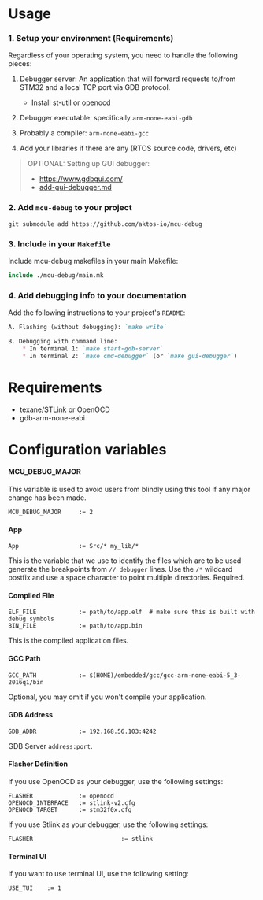 
# Usage

### 1. Setup your environment (Requirements)

Regardless of your operating system, you need to handle the following pieces:

1. Debugger server:
   An application that will forward requests to/from STM32 and a local TCP port via GDB protocol.

    * Install st-util or openocd

2. Debugger executable: specifically `arm-none-eabi-gdb`
3. Probably a compiler: `arm-none-eabi-gcc`
4. Add your libraries if there are any (RTOS source code, drivers, etc)

> OPTIONAL: Setting up GUI debugger: 
>    * https://www.gdbgui.com/
>    * [add-gui-debugger.md](./add-gui-debugger.md)


### 2. Add `mcu-debug` to your project

```
git submodule add https://github.com/aktos-io/mcu-debug
```

### 3. Include in your `Makefile`

Include mcu-debug makefiles in your main Makefile:

```mk
include ./mcu-debug/main.mk
```

### 4. Add debugging info to your documentation

Add the following instructions to your project's `README`:

```md
A. Flashing (without debugging): `make write`

B. Debugging with command line:
    * In terminal 1: `make start-gdb-server`
    * In terminal 2: `make cmd-debugger` (or `make gui-debugger`)
```

# Requirements 

* texane/STLink or OpenOCD
* gdb-arm-none-eabi

# Configuration variables

#### MCU_DEBUG_MAJOR

This variable is used to avoid users from blindly using this tool if any major change has been made. 

```
MCU_DEBUG_MAJOR 	:= 2
```

#### App
```
App                 := Src/* my_lib/*
```
This is the variable that we use to identify the files which are to be used generate the breakpoints from `// debugger` lines. Use the `/*` wildcard postfix and use a space character to point multiple directories. Required.

#### Compiled File
```
ELF_FILE            := path/to/app.elf  # make sure this is built with debug symbols
BIN_FILE 			:= path/to/app.bin
```
This is the compiled application files.

#### GCC Path
```
GCC_PATH            := $(HOME)/embedded/gcc/gcc-arm-none-eabi-5_3-2016q1/bin
```
Optional, you may omit if you won't compile your application. 

#### GDB Address
```
GDB_ADDR            := 192.168.56.103:4242
```
GDB Server `address:port`.

#### Flasher Definition
If you use OpenOCD as your debugger, use the following settings:
```
FLASHER             := openocd
OPENOCD_INTERFACE   := stlink-v2.cfg
OPENOCD_TARGET      := stm32f0x.cfg
```

If you use Stlink as your debugger, use the following settings:
```
FLASHER							:= stlink
```

#### Terminal UI

If you want to use terminal UI, use the following setting:

```
USE_TUI    := 1
```


